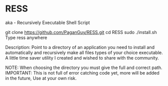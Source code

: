 # RESS
aka - Recursively Executable Shell Script

git clone https://github.com/PaganGuy/RESS.git
cd RESS
sudo ./install.sh
Type ress anywhere

Description:
Point to a directory of an application you need to install and automatically and recursively make all files types of your choice executable. A little time saver utility I created and wished to share with the community.

NOTE: When choosing the directory you must give the full and correct path.
IMPORTANT: This is not full of error catching code yet, more will be added in the future, Use at your own risk.
